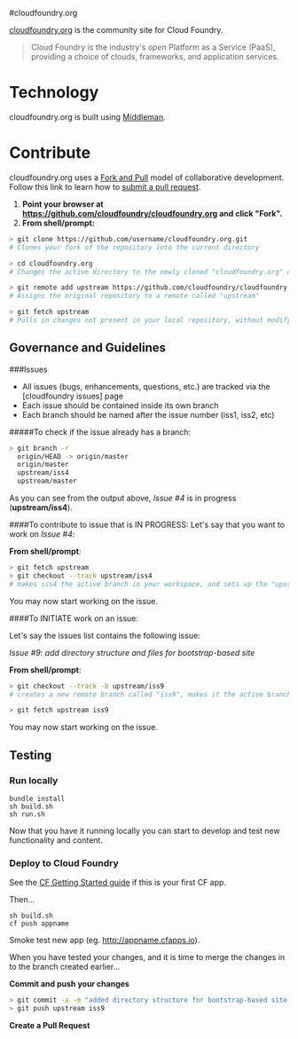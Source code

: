 #cloudfoundry.org

[cloudfoundry.org](http://cloudfoundry.org) is the community site for Cloud Foundry.

>Cloud Foundry is the industry's *open* Platform as a Service (PaaS), providing a choice of clouds, frameworks, and application services.

# Technology

cloudfoundry.org is built using [Middleman](http://middlemanapp.com/).

# Contribute

cloudfoundry.org uses a [Fork and Pull](https://help.github.com/articles/fork-a-repo) model of collaborative development.  Follow this link to learn how to [submit a pull request](https://help.github.com/articles/using-pull-requests).

1. **Point your browser at https://github.com/cloudfoundry/cloudfoundry.org and click "Fork".**
2. **From shell/prompt:**

```sh
> git clone https://github.com/username/cloudfoundry.org.git
# Clones your fork of the repository into the current directory

> cd cloudfoundry.org
# Changes the active directory to the newly cloned "cloudfoundry.org" directory

> git remote add upstream https://github.com/cloudfoundry/cloudfoundry.org.git
# Assigns the original repository to a remote called "upstream"

> git fetch upstream
# Pulls in changes not present in your local repository, without modifying your files
```

Governance and Guidelines
--------------
###Issues
* All issues (bugs, enhancements, questions, etc.) are tracked via the [cloudfoundry issues] page
* Each issue should be contained inside its own branch
* Each branch should be named after the issue number (iss1, iss2, etc)

#####To check if the issue already has a branch:

```sh
> git branch -r
  origin/HEAD -> origin/master
  origin/master
  upstream/iss4
  upstream/master
```
As you can see from the output above, _Issue #4_ is in progress (**upstream/iss4**).

####To contribute to issue that is IN PROGRESS:
Let's say that you want to work on _Issue #4_:

**From shell/prompt**:

```sh
> git fetch upstream
> git checkout --track upstream/iss4
# makes iss4 the active branch in your workspace, and sets up the "upstream" configuration, and merges the remote branch with your local workspace
```

You may now start working on the issue.

####To INITIATE work on an issue:

Let's say the issues list contains the following issue:

_Issue #9: add directory structure and files for bootstrap-based site_

**From shell/prompt**:

```sh
> git checkout --track -b upstream/iss9
# creates a new remote branch called "iss9", makes it the active branch, and sets up the "upstream" configuration

> git fetch upstream iss9
```

You may now start working on the issue.

Testing
--------------
### Run locally

```
bundle install
sh build.sh
sh run.sh
```

Now that you have it running locally you can start to develop and test new functionality and content.

### Deploy to Cloud Foundry

See the [CF Getting Started guide](http://docs.cloudfoundry.com/docs/dotcom/getting-started.html) if this is your first CF app.

Then...

```
sh build.sh
cf push appname
```

Smoke test new app (eg. http://appname.cfapps.io).

When you have tested your changes, and it is time to merge the changes in to the branch created earlier...

**Commit and push your changes**

```sh
> git commit -a -m "added directory structure for bootstrap-based site [issue 9]"
> git push upstream iss9

```

**Create a Pull Request**

